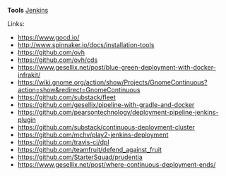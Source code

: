 **Tools**
[Jenkins](../jenkins)


Links:
* https://www.gocd.io/
* http://www.spinnaker.io/docs/installation-tools
* https://github.com/ovh
* https://github.com/ovh/cds
* https://www.gesellix.net/post/blue-green-deployment-with-docker-infrakit/
* https://wiki.gnome.org/action/show/Projects/GnomeContinuous?action=show&redirect=GnomeContinuous
* https://github.com/substack/fleet
* https://github.com/gesellix/pipeline-with-gradle-and-docker
* https://github.com/pearsontechnology/deployment-pipeline-jenkins-plugin
* https://github.com/substack/continuous-deployment-cluster
* https://github.com/mchv/play2-jenkins-deployment
* https://github.com/travis-ci/dpl
* https://github.com/teamfruit/defend_against_fruit
* https://github.com/StarterSquad/prudentia
* https://www.gesellix.net/post/where-continuous-deployment-ends/
